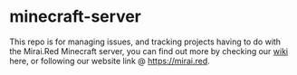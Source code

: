 # minecraft-server
This repo is for managing issues, and tracking projects having to do with the Mirai.Red Minecraft server, you can find out more by checking our [wiki](https://github.com/NanoAi/minecraft-server/wiki) here, or following our website link @ https://mirai.red.
